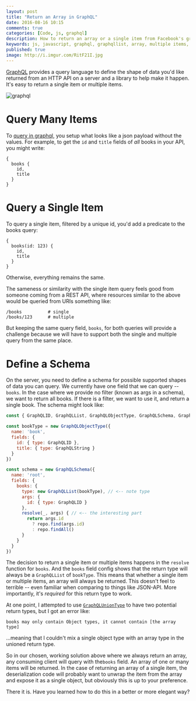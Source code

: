 ```yaml
---
layout: post
title: "Return an Array in GraphQL"
date: 2016-08-16 10:15
comments: true
categories: [Code, js, graphql]
description: How to return an array or a single item from Facebook's graphql
keywords: js, javascript, graphql, graphqllist, array, multiple items, return array, return multiple
published: true
image: http://i.imgur.com/RitF21I.jpg
---
```


[GraphQL](http://graphql.org/) provides a query language to define the shape of data you'd like returned from an HTTP API on a server and a library to help make it happen.  It's easy to return a single item or multiple items.

![graphql](http://i.imgur.com/RitF21I.jpg)

<!--more-->

# Query Many Items

To [query in graphql](http://graphql.org/docs/queries/), you setup what looks like a json payload without the values.  For example, to get the `id` and `title` fields of *all* books in your API, you might write:

```
{
  books {
    id,
    title
  }
}
```

# Query a Single Item

To query a single item, filtered by a unique id, you'd add a predicate to the books query:

```
{
  books(id: 123) {
    id,
    title
  }
}
```

Otherwise, everything remains the same.

The sameness or similarity with the single item query feels good from someone coming from a REST API, where resources similar to the above would be queried from URIs something like:

```
/books          # single
/books/123      # multiple
```

But keeping the same query field, `books`, for both queries will provide a challenge because we will have to support both the single and multiple query from the same place.

# Define a Schema

On the server, you need to define a schema for possible supported shapes of data you can query.  We currently have one field that we can query -- `books`.  In the case where we provide no filter (known as args in a schema), we want to return all books.  If there is a filter, we want to use it, and return a single book.  The schema might look like:

```js
const { GraphQLID, GraphQLList, GraphQLObjectType, GraphQLSchema, GraphQLString } = require('graphql')

const bookType = new GraphQLObjectType({
  name: 'book',
  fields: {
    id: { type: GraphQLID },
    title: { type: GraphQLString }
  }
})

const schema = new GraphQLSchema({
  name: 'root',
  fields: {
    books: {
      type: new GraphQLList(bookType), // <-- note type
      args: {
        id: { type: GraphQLID }
      },
      resolve(_, args) { // <-- the interesting part
        return args.id
          ? repo.find(args.id)
          : repo.findAll()
      }
    }
  } 
})
```

The decision to return a single item or multiple items happens in the `resolve` function for `books`.  And the `books` field config shows that the return type will always be a `GraphQLList` of `bookType`.  This means that whether a single item or multiple items, an array will always be returned.  This doesn't feel to terrible -- even familiar when comparing to things like JSON-API.  More importantly, it's _required_ for this return type to work.  

At one point, I attempted to use [`GraphQLUnionType`](http://graphql.org/docs/api-reference-type-system/#graphqluniontype) to have two potential return types, but I got an error like:

```
books may only contain Object types, it cannot contain [the array type]
```

...meaning that I couldn't mix a single object type with an array type in the unioned return type.

So in our chosen, working solution above where we always return an array, any consuming client will query with the`books` field.  An array of one or many items will be returned.  In the case of returning an array of a single item, the deserialization code will probably want to unwrap the item from the array and expose it as a single object, but obviously this is up to your preference.

There it is.  Have you learned how to do this in a better or more elegant way?   

